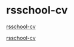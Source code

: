 # rsschool-cv
[rsschool-cv](https://matiika.github.io/rsschool-cv/cv)

[rsschool-cv](https://matiika.github.io/rsschool-cv/)
